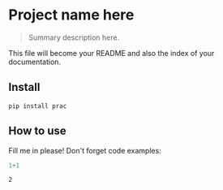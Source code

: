 # Project name here
> Summary description here.


This file will become your README and also the index of your documentation.

## Install

`pip install prac`

## How to use

Fill me in please! Don't forget code examples:

```python
1+1
```




    2


